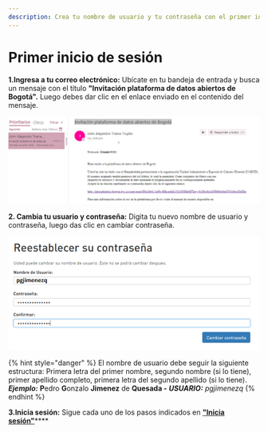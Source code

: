 ```yaml
---
description: Crea tu nombre de usuario y tu contraseña con el primer inicio de sesión.
---
```


# Primer inicio de sesión

**1.Ingresa a tu correo electrónico:** Ubícate en tu bandeja de entrada y busca un mensaje con el título **"Invitación plataforma de datos abiertos de Bogotá".** Luego debes dar clic en el enlace enviado en el contenido del mensaje.

![](../../.gitbook/assets/image%20%28125%29.png)

**2. Cambia tu usuario y contraseña:** Digita tu nuevo nombre de usuario y contraseña, luego das clic en cambiar contraseña.

![](../../.gitbook/assets/image%20%2892%29.png)

{% hint style="danger" %}
El nombre de usuario debe seguir la siguiente estructura: Primera letra del primer nombre, segundo nombre \(si lo tiene\), primer apellido completo, primera letra del segundo apellido \(si lo tiene\). _**Ejemplo:**_ **P**edro **G**onzalo **Jimenez** de **Quesada -** _**USUARIO:** pgjimenezq_
{% endhint %}

**3.Inicia sesión:** Sigue cada uno de los pasos indicados en [**"Inicia sesión"**](https://datosbogota.gitbook.io/manual-usuario/inicia-sesion)\*\*\*\*

